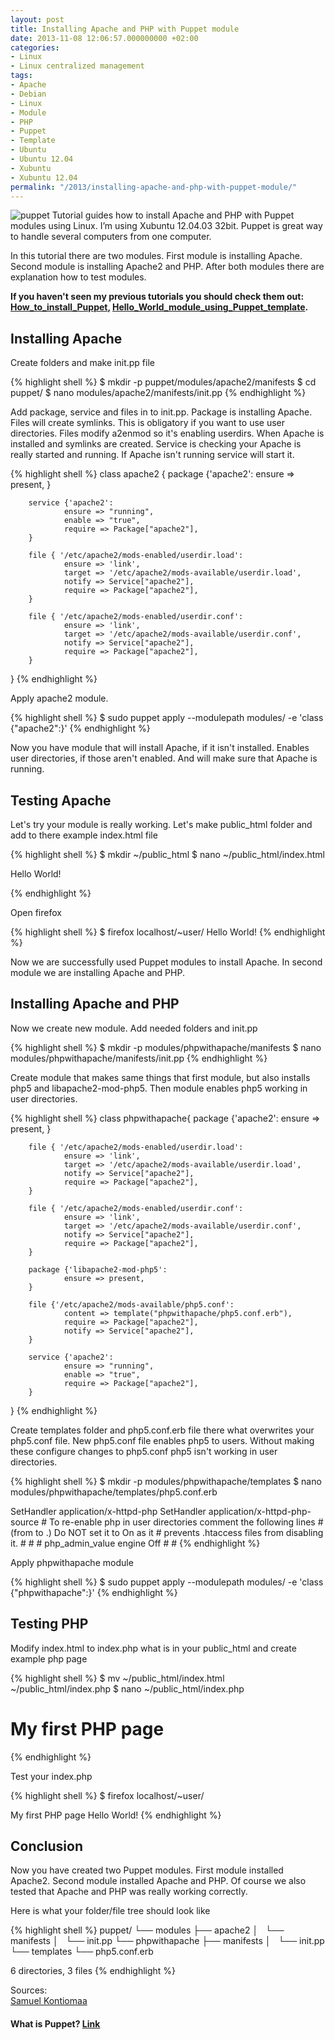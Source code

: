 ```yaml
---
layout: post
title: Installing Apache and PHP with Puppet module
date: 2013-11-08 12:06:57.000000000 +02:00
categories:
- Linux
- Linux centralized management
tags:
- Apache
- Debian
- Linux
- Module
- PHP
- Puppet
- Template
- Ubuntu
- Ubuntu 12.04
- Xubuntu
- Xubuntu 12.04
permalink: "/2013/installing-apache-and-php-with-puppet-module/"
---
```

![puppet](/assets/2013/11/Puppet_Logo.svg_.min_.png)
Tutorial guides how to install Apache and PHP with Puppet modules using Linux. I’m using Xubuntu 12.04.03 32bit. Puppet is great way to handle several computers from one computer.

In this tutorial there are two modules. First module is installing Apache. Second module is installing Apache2 and PHP. After both modules there are explanation how to test modules.

**If you haven't seen my previous tutorials you should check them out:  
[How_to_install_Puppet](/2013/how-to-install-puppet/), [Hello_World_module_using_Puppet_template](/2013/template-hello-world-module-to-puppet/).**

## Installing Apache

Create folders and make init.pp file

{% highlight shell %}
$ mkdir -p puppet/modules/apache2/manifests
$ cd puppet/
$ nano modules/apache2/manifests/init.pp
{% endhighlight %}

Add package, service and files in to init.pp. Package is installing Apache. Files will create symlinks. This is obligatory if you want to use user directories. Files modify a2enmod so it's enabling userdirs. When Apache is installed and symlinks are created. Service is checking your Apache is really started and running. If Apache isn't running service will start it.

{% highlight shell %}
class apache2 {
        package {'apache2':
                ensure => present,
        }

        service {'apache2':
                ensure => "running",
                enable => "true",
                require => Package["apache2"],
        }

        file { '/etc/apache2/mods-enabled/userdir.load':
                ensure => 'link',
                target => '/etc/apache2/mods-available/userdir.load',
                notify => Service["apache2"],
                require => Package["apache2"],
        }

        file { '/etc/apache2/mods-enabled/userdir.conf':
                ensure => 'link',
                target => '/etc/apache2/mods-available/userdir.conf',
                notify => Service["apache2"],
                require => Package["apache2"],
        }
}
{% endhighlight %}

Apply apache2 module.

{% highlight shell %}
$ sudo puppet apply --modulepath modules/ -e 'class {"apache2":}'
{% endhighlight %}

Now you have module that will install Apache, if it isn't installed. Enables user directories, if those aren't enabled. And will make sure that Apache is running.

## Testing Apache

Let's try your module is really working. Let's make public_html folder and add to there example index.html file

{% highlight shell %}
$ mkdir ~/public_html
$ nano ~/public_html/index.html

<!DOCTYPE HTML>
<html>
     <body>
          <p>Hello World!</p>
     </body>
</html>
{% endhighlight %}

Open firefox

{% highlight shell %}
$ firefox localhost/~user/
Hello World!
{% endhighlight %}

Now we are successfully used Puppet modules to install Apache. In second module we are installing Apache and PHP.

## Installing Apache and PHP

Now we create new module. Add needed folders and init.pp

{% highlight shell %}
$ mkdir -p modules/phpwithapache/manifests
$ nano modules/phpwithapache/manifests/init.pp
{% endhighlight %}

Create module that makes same things that first module, but also installs php5 and libapache2-mod-php5\. Then module enables php5 working in user directories.

{% highlight shell %}
class phpwithapache{
        package {'apache2':
                ensure => present,
        }

        file { '/etc/apache2/mods-enabled/userdir.load':
                ensure => 'link',
                target => '/etc/apache2/mods-available/userdir.load',
                notify => Service["apache2"],
                require => Package["apache2"],
        }

        file { '/etc/apache2/mods-enabled/userdir.conf':
                ensure => 'link',
                target => '/etc/apache2/mods-available/userdir.conf',
                notify => Service["apache2"],
                require => Package["apache2"],
        }

        package {'libapache2-mod-php5':
                ensure => present,
        }

        file {'/etc/apache2/mods-available/php5.conf':
                content => template("phpwithapache/php5.conf.erb"),
                require => Package["apache2"],
                notify => Service["apache2"],
        }

        service {'apache2':
                ensure => "running",
                enable => "true",
                require => Package["apache2"],
        }
}
{% endhighlight %}

Create templates folder and php5.conf.erb file there what overwrites your php5.conf file. New php5.conf file enables php5 to users. Without making these configure changes to php5.conf php5 isn't working in user directories.

{% highlight shell %}
$ mkdir -p modules/phpwithapache/templates
$ nano modules/phpwithapache/templates/php5.conf.erb 

<IfModule mod_php5.c>
    <FilesMatch "\.ph(p3?|tml)$">
        SetHandler application/x-httpd-php
    </FilesMatch>
    <FilesMatch "\.phps$">
        SetHandler application/x-httpd-php-source
    </FilesMatch>
    # To re-enable php in user directories comment the following lines
    # (from <IfModule ...> to </IfModule>.) Do NOT set it to On as it
    # prevents .htaccess files from disabling it.
   # <IfModule mod_userdir.c>
   #     <Directory /home/*/public_html>
   #         php_admin_value engine Off
   #     </Directory>
   # </IfModule>
</IfModule>
{% endhighlight %}

Apply phpwithapache module

{% highlight shell %}
$ sudo puppet apply --modulepath modules/ -e 'class {"phpwithapache":}'
{% endhighlight %}

## Testing PHP

Modify index.html to index.php what is in your public_html and create example php page

{% highlight shell %}
$ mv ~/public_html/index.html ~/public_html/index.php
$ nano ~/public_html/index.php

<!DOCTYPE html>
<html>
     <body>
          <h1>My first PHP page</h1>
          <?php
              echo "Hello World!";
          ?>
     </body>
</html>
{% endhighlight %}

Test your index.php

{% highlight shell %}
$ firefox localhost/~user/

My first PHP page
Hello World!
{% endhighlight %}

## Conclusion

Now you have created two Puppet modules. First module installed Apache2\. Second module installed Apache and PHP. Of course we also tested that Apache and PHP was really working correctly.

Here is what your folder/file tree should look like

{% highlight shell %}
puppet/
└── modules
    ├── apache2
    │   └── manifests
    │       └── init.pp
    └── phpwithapache
        ├── manifests
        │   └── init.pp
        └── templates
            └── php5.conf.erb

6 directories, 3 files
{% endhighlight %}

Sources:  
[Samuel Kontiomaa](http://samuelkontiomaa.com/2013/11/01/hello-puppet-module/)

#### What is Puppet? [Link](https://en.wikipedia.org/wiki/Puppet_(software))
